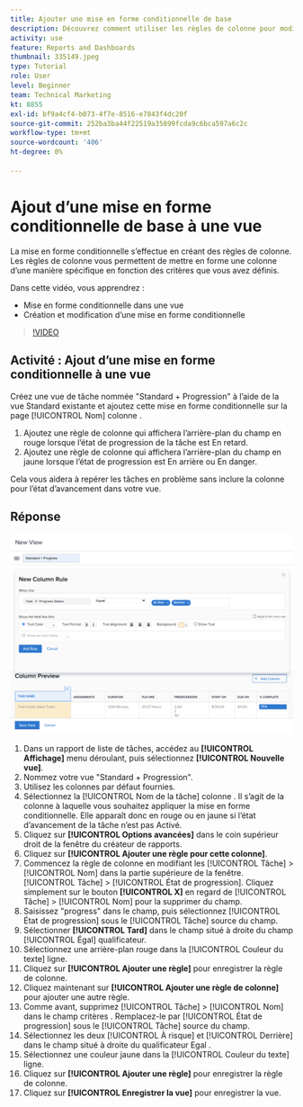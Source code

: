 ```yaml
---
title: Ajouter une mise en forme conditionnelle de base
description: Découvrez comment utiliser les règles de colonne pour modifier la couleur du texte, la mise en forme et les couleurs d’arrière-plan dans un rapport ou une vue, en fonction des critères que vous avez définis.
activity: use
feature: Reports and Dashboards
thumbnail: 335149.jpeg
type: Tutorial
role: User
level: Beginner
team: Technical Marketing
kt: 8855
exl-id: bf9a4cf4-b073-4f7e-8516-e7843f4dc20f
source-git-commit: 252ba3ba44f22519a35899fcda9c6bca597a6c2c
workflow-type: tm+mt
source-wordcount: '406'
ht-degree: 0%

---
```


# Ajout d’une mise en forme conditionnelle de base à une vue

La mise en forme conditionnelle s’effectue en créant des règles de colonne. Les règles de colonne vous permettent de mettre en forme une colonne d’une manière spécifique en fonction des critères que vous avez définis.

Dans cette vidéo, vous apprendrez :

* Mise en forme conditionnelle dans une vue
* Création et modification d’une mise en forme conditionnelle

>[!VIDEO](https://video.tv.adobe.com/v/335149/?quality=12)

## Activité : Ajout d’une mise en forme conditionnelle à une vue

Créez une vue de tâche nommée &quot;Standard + Progression&quot; à l’aide de la vue Standard existante et ajoutez cette mise en forme conditionnelle sur la page [!UICONTROL Nom] colonne .

1. Ajoutez une règle de colonne qui affichera l’arrière-plan du champ en rouge lorsque l’état de progression de la tâche est En retard.
1. Ajoutez une règle de colonne qui affichera l’arrière-plan du champ en jaune lorsque l’état de progression est En arrière ou En danger.

Cela vous aidera à repérer les tâches en problème sans inclure la colonne pour l’état d’avancement dans votre vue.

## Réponse

![Image de l’écran de création d’une règle de colonne](assets/conditional-formatting-exercise.png)

1. Dans un rapport de liste de tâches, accédez au **[!UICONTROL Affichage]** menu déroulant, puis sélectionnez **[!UICONTROL Nouvelle vue]**.
1. Nommez votre vue &quot;Standard + Progression&quot;.
1. Utilisez les colonnes par défaut fournies.
1. Sélectionnez la [!UICONTROL Nom de la tâche] colonne . Il s’agit de la colonne à laquelle vous souhaitez appliquer la mise en forme conditionnelle. Elle apparaît donc en rouge ou en jaune si l’état d’avancement de la tâche n’est pas Activé.
1. Cliquez sur **[!UICONTROL Options avancées]** dans le coin supérieur droit de la fenêtre du créateur de rapports.
1. Cliquez sur **[!UICONTROL Ajouter une règle pour cette colonne]**.
1. Commencez la règle de colonne en modifiant les [!UICONTROL Tâche] > [!UICONTROL Nom] dans la partie supérieure de la fenêtre. [!UICONTROL Tâche] > [!UICONTROL État de progression]. Cliquez simplement sur le bouton **[!UICONTROL X]** en regard de [!UICONTROL Tâche] > [!UICONTROL Nom] pour la supprimer du champ.
1. Saisissez &quot;progress&quot; dans le champ, puis sélectionnez [!UICONTROL État de progression] sous le [!UICONTROL Tâche] source du champ.
1. Sélectionner **[!UICONTROL Tard]** dans le champ situé à droite du champ [!UICONTROL Égal] qualificateur.
1. Sélectionnez une arrière-plan rouge dans la [!UICONTROL Couleur du texte] ligne.
1. Cliquez sur **[!UICONTROL Ajouter une règle]** pour enregistrer la règle de colonne.
1. Cliquez maintenant sur **[!UICONTROL Ajouter une règle de colonne]** pour ajouter une autre règle.
1. Comme avant, supprimez [!UICONTROL Tâche] > [!UICONTROL Nom] dans le champ critères . Remplacez-le par [!UICONTROL État de progression] sous le [!UICONTROL Tâche] source du champ.
1. Sélectionnez les deux [!UICONTROL À risque] et [!UICONTROL Derrière] dans le champ situé à droite du qualificateur Egal .
1. Sélectionnez une couleur jaune dans la [!UICONTROL Couleur du texte] ligne.
1. Cliquez sur **[!UICONTROL Ajouter une règle]** pour enregistrer la règle de colonne.
1. Cliquez sur **[!UICONTROL Enregistrer la vue]** pour enregistrer la vue.
